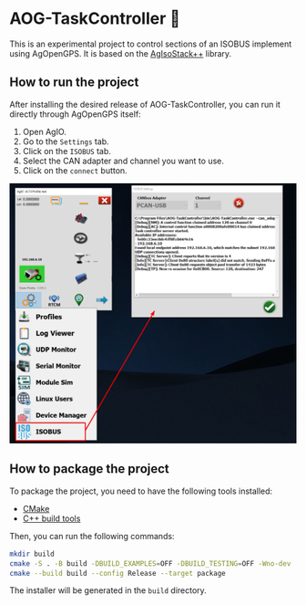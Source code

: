 # AOG-TaskController 🚜

This is an experimental project to control sections of an ISOBUS implement using AgOpenGPS. It is based on the [AgIsoStack++](https://github.com/Open-Agriculture/AgIsoStack-plus-plus) library.

## How to run the project

After installing the desired release of AOG-TaskController, you can run it directly through AgOpenGPS itself:

1. Open AgIO.
2. Go to the `Settings` tab.
3. Click on the `ISOBUS` tab.
4. Select the CAN adapter and channel you want to use.
5. Click on the `connect` button.

![how-to](resources/agopengps-howto.png)

## How to package the project

To package the project, you need to have the following tools installed:

- [CMake](https://cmake.org/download/)
- [C++ build tools](https://visualstudio.microsoft.com/visual-cpp-build-tools/)

Then, you can run the following commands:

```bash
mkdir build
cmake -S . -B build -DBUILD_EXAMPLES=OFF -DBUILD_TESTING=OFF -Wno-dev
cmake --build build --config Release --target package
```

The installer will be generated in the `build` directory.
